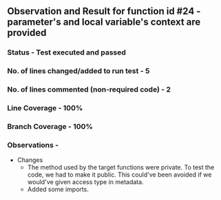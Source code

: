 ## Observation and Result for function id #24 - parameter's and local variable's context are provided

### Status - Test executed and passed

### No. of lines changed/added to run test - 5

### No. of lines commented (non-required code) - 2

### Line Coverage - 100%

### Branch Coverage - 100%

### Observations -
- Changes
  - The method used by the target functions were private. To test the code, we had to make it public. This could've been avoided if we would've given access type in metadata.
  - Added some imports.